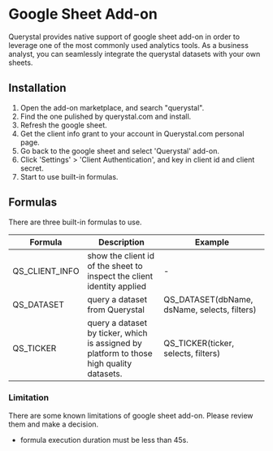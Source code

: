 # Google Sheet Add-on

Querystal provides native support of google sheet add-on in order to leverage one of the most commonly used analytics
tools. As a business analyst, you can seamlessly integrate the querystal datasets with your own sheets.

## Installation
1. Open the add-on marketplace, and search "querystal". 
2. Find the one pulished by querystal.com and install.
3. Refresh the google sheet.
4. Get the client info grant to your account in Querystal.com personal page.
5. Go back to the google sheet and select 'Querystal' add-on.
6. Click 'Settings' > 'Client Authentication', and key in client id and client secret.
7. Start to use built-in formulas.

## Formulas

There are three built-in formulas to use.

| Formula        |Description| Example                                      |
|----------------|---|----------------------------------------------|
| QS_CLIENT_INFO |show the client id of the sheet to inspect the client identity applied| -                                            |
| QS_DATASET     |query a dataset from Querystal| QS_DATASET(dbName, dsName, selects, filters) |
| QS_TICKER      |query a dataset by ticker, which is assigned by platform to those high quality datasets.| QS_TICKER(ticker, selects, filters)          |

### Limitation
There are some known limitations of google sheet add-on. Please review them and make a decision. 
* formula execution duration must be less than 45s.
